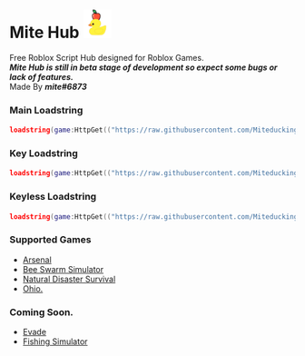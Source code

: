 # Mite Hub [<img src="Images/MiteHubLogo.png" width=50>](https://discord.gg/BuCZqwc2Ux)
Free Roblox Script Hub designed for Roblox Games.  
***Mite Hub is still in beta stage of development so expect some bugs or lack of features.***  
Made By ***mite#6873***  
### Main Loadstring
```lua
loadstring(game:HttpGet(("https://raw.githubusercontent.com/Miteduckingss/Mite-Hub/main/Loader/Loader.lua"), true))()
```
### Key Loadstring
```lua
loadstring(game:HttpGet(("https://raw.githubusercontent.com/Miteduckingss/Mite-Hub/main/Loader/KeyLoader.lua"), true))()
```
### Keyless Loadstring
```lua
loadstring(game:HttpGet(("https://raw.githubusercontent.com/Miteduckingss/Mite-Hub/main/Loader/KeylessLoader.lua"), true))()
```
### Supported Games
- [Arsenal](https://www.roblox.com/games/286090429/)
- [Bee Swarm Simulator](https://www.roblox.com/games/1537690962/)
- [Natural Disaster Survival](https://www.roblox.com/games/189707/)
- [Ohio.](https://www.roblox.com/games/7239319209/)

### Coming Soon.
- [Evade](https://www.roblox.com/games/9872472334/)
- [Fishing Simulator](https://www.roblox.com/games/2866967438/)
